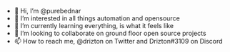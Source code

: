 - 👋 Hi, I’m @purebednar
- 👀 I’m interested in all things automation and opensource
- 🌱 I’m currently learning everything, is what it feels like
- 💞️ I’m looking to collaborate on ground floor open source projects
- 📫 How to reach me, @drizton on Twitter and Drizton#3109 on Discord

<!---
purebednar/purebednar is a ✨ special ✨ repository because its `README.md` (this file) appears on your GitHub profile.
You can click the Preview link to take a look at your changes.
--->
